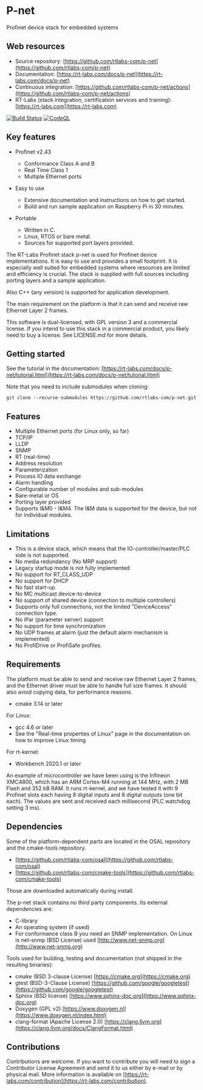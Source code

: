 # P-net

Profinet device stack for embedded systems

## Web resources

- Source repository: [https://github.com/rtlabs-com/p-net](https://github.com/rtlabs-com/p-net)
- Documentation: [https://rt-labs.com/docs/p-net](https://rt-labs.com/docs/p-net)
- Continuous integration: [https://github.com/rtlabs-com/p-net/actions](https://github.com/rtlabs-com/p-net/actions)
- RT-Labs (stack integration, certification services and training): [https://rt-labs.com](https://rt-labs.com)

[![Build Status](https://github.com/rtlabs-com/p-net/workflows/Build/badge.svg?branch=master)](https://github.com/rtlabs-com/p-net/actions?workflow=Build)
[![CodeQL](https://github.com/rtlabs-com/p-net/workflows/CodeQL/badge.svg?branch=master)](https://github.com/rtlabs-com/p-net/actions?workflow=CodeQL)

## Key features

- Profinet v2.43
    - Conformance Class A and B
    - Real Time Class 1
    - Multiple Ethernet ports


- Easy to use
  - Extensive documentation and instructions on how to get started.
  - Build and run sample application on Raspberry Pi in 30 minutes.
- Portable
  - Written in C.
  - Linux, RTOS or bare metal.
  - Sources for supported port layers provided.

The RT-Labs Profinet stack p-net is used for Profinet device
implementations. It is easy to use and provides a small footprint. It
is especially well suited for embedded systems where resources are
limited and efficiency is crucial.
The stack is supplied with full sources including porting
layers and a sample application.

Also C++ (any version) is supported for application development.

The main requirement on the platform
is that it can send and receive raw Ethernet Layer 2 frames.

This software is dual-licensed, with GPL version 3 and a commercial license.
If you intend to use this stack in a commercial product, you likely need to
buy a license. See LICENSE.md for more details.

## Getting started

See the tutorial in the documentation: [https://rt-labs.com/docs/p-net/tutorial.html](https://rt-labs.com/docs/p-net/tutorial.html)

Note that you need to include submodules when cloning:

```
git clone --recurse-submodules https://github.com/rtlabs-com/p-net.git
```

## Features

- Multiple Ethernet ports (for Linux only, so far)
- TCP/IP
- LLDP
- SNMP
- RT (real-time)
- Address resolution
- Parameterization
- Process IO data exchange
- Alarm handling
- Configurable number of modules and sub-modules
- Bare-metal or OS
- Porting layer provided
- Supports I&M0 - I&M4. The I&M data is supported for the device, but not for
  individual modules.

## Limitations

- This is a device stack, which means that the IO-controller/master/PLC side is
  not supported.
- No media redundancy (No MRP support)
- Legacy startup mode is not fully implemented
- No support for RT_CLASS_UDP
- No support for DHCP
- No fast start-up
- No MC multicast device-to-device
- No support of shared device (connection to multiple controllers)
- Supports only full connections, not the limited "DeviceAccess" connection type.
- No iPar (parameter server) support
- No support for time synchronization
- No UDP frames at alarm (just the default alarm mechanism is implemented)
- No ProfiDrive or ProfiSafe profiles.

## Requirements

The platform must be able to send and receive raw Ethernet Layer 2 frames,
and the Ethernet driver must be able to handle full size frames. It
should also avoid copying data, for performance reasons.

- cmake 3.14 or later

For Linux:

- gcc 4.6 or later
- See the "Real-time properties of Linux" page in the documentation on how to
  improve Linux timing

For rt-kernel:

- Workbench 2020.1 or later

An example of microcontroller we have been using is the Infineon XMC4800,
which has an ARM Cortex-M4 running at 144 MHz, with 2 MB Flash and 352 kB RAM.
It runs rt-kernel, and we have tested it with 9 Profinet slots each
having 8 digital inputs and 8 digital outputs (one bit each). The values are
sent and received each millisecond (PLC watchdog setting 3 ms).

## Dependencies

Some of the platform-dependent parts are located in the OSAL repository and the
cmake-tools repository.

- [https://github.com/rtlabs-com/osal](https://github.com/rtlabs-com/osal)
- [https://github.com/rtlabs-com/cmake-tools](https://github.com/rtlabs-com/cmake-tools)

Those are downloaded automatically during install.

The p-net stack contains no third party components. Its external dependencies are:

- C-library
- An operating system (if used)
- For conformance class B you need an SNMP implementation. On Linux is
  net-snmp (BSD License) used [http://www.net-snmp.org](http://www.net-snmp.org)

Tools used for building, testing and documentation (not shipped in the resulting binaries):

- cmake (BSD 3-clause License) [https://cmake.org](https://cmake.org)
- gtest (BSD-3-Clause License) [https://github.com/google/googletest](https://github.com/google/googletest)
- Sphinx (BSD license) [https://www.sphinx-doc.org](https://www.sphinx-doc.org)
- Doxygen (GPL v2) [https://www.doxygen.nl](https://www.doxygen.nl/index.html)
- clang-format (Apache License 2.0) [https://clang.llvm.org](https://clang.llvm.org/docs/ClangFormat.html)

## Contributions

Contributions are welcome. If you want to contribute you will need to
sign a Contributor License Agreement and send it to us either by
e-mail or by physical mail. More information is available
on [https://rt-labs.com/contribution](https://rt-labs.com/contribution).
